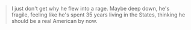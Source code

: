 > I just don't get why he flew into a rage. Maybe deep down, he's fragile, feeling like he's spent 35 years living in the States, thinking he should be a real American by now.